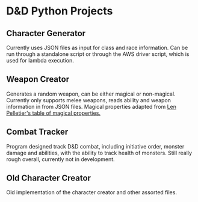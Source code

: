 # D&D Python Projects

## Character Generator
Currently uses JSON files as input for class and race information.
Can be run through a standalone script or through the AWS driver script, which is used for lambda execution.

## Weapon Creator
Generates a random weapon, can be either magical or non-magical.
Currently only supports melee weapons, reads ability and weapon information in from JSON files.
Magical properties adapted from [Len Pelletier's table of magical properties.](http://lordbyng.net/inspiration/tables.php)

## Combat Tracker
Program designed track D&D combat, including initiative order, monster damage and abilities, with the ability to track health of monsters.
Still really rough overall, currently not in development.

## Old Character Creator
Old implementation of the character creator and other assorted files.
